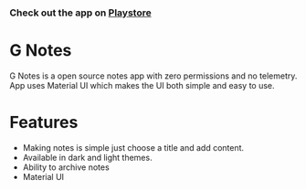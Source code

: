 ### Check out the app on [Playstore](https://play.google.com/store/apps/details?id=io.logicco.gnotes&hl=en_US&gl=US:// "Playstore")

# G Notes

G Notes is a open source notes app with zero permissions and no telemetry. App uses Material UI which makes the UI both simple and easy to use.

# Features

  - Making notes is simple just choose a title and add content.
  - Available in dark and light themes.
  - Ability to archive notes
  - Material UI

